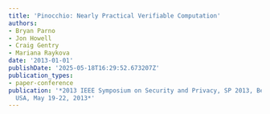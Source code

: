 ```yaml
---
title: 'Pinocchio: Nearly Practical Verifiable Computation'
authors:
- Bryan Parno
- Jon Howell
- Craig Gentry
- Mariana Raykova
date: '2013-01-01'
publishDate: '2025-05-18T16:29:52.673207Z'
publication_types:
- paper-conference
publication: '*2013 IEEE Symposium on Security and Privacy, SP 2013, Berkeley, CA,
  USA, May 19-22, 2013*'
---
```


